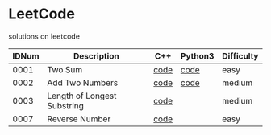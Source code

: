 # LeetCode
solutions on leetcode

| IDNum | Description | C++ | Python3 | Difficulty |
| ----- | ----------- | --- | ------- | ---------- |
| 0001 | Two Sum | [code](Nr0001/solution.h) | [code](Nr0001/solution.py) | easy |
| 0002 | Add Two Numbers | [code](Nr0002/solution.h) | [code](Nr0002/solution.py) | medium |
| 0003 | Length of Longest Substring | [code](Nr0003/solution.h) | | medium |
| 0007 | Reverse Number | [code](Nr0007/solution.h) | | easy |

